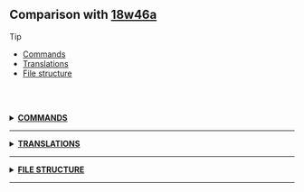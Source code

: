 ## Comparison with [18w46a](https://github.com/PixiGeko/Minecraft-generated-data/tree/18w46a)

> [!TIP]
> - [Commands](#commands)
> - [Translations](#translations)
> - [File structure](#file-structure)

<br/><br/>
<details><summary><b><ins>COMMANDS</ins></b><a name="commands"></a></summary>
<br/>
<details>
<summary>
locate
</summary>

```diff
+ locate Pillager_Outpost
```

</details>
</details>
<hr/>
<details><summary><b><ins>TRANSLATIONS</ins></b><a name="translations"></a></summary>
<br/>
<details>
<summary>
Keys
</summary>

```diff
+ effect.minecraft.bad_omen: Bad Omen
+ event.minecraft.raid: Raid
+ event.minecraft.raid.mobs_remaining: Mobs remaining: %s
+ subtitles.event.raid.horn_distant: Ominous horn echos far away
+ subtitles.event.raid.horn_local: Ominous horn blares
```

</details>
</details>
<hr/>
<details><summary><b><ins>FILE STRUCTURE</ins></b><a name="file-structure"></a></summary>
<br/>
<details>
<summary>
data
</summary>

```diff
+ minecraft/loot_tables/chests/pillager_outpost.json
+ minecraft/structures/pillager_outpost/base_plate.nbt
+ minecraft/structures/pillager_outpost/feature_cage1.nbt
+ minecraft/structures/pillager_outpost/feature_cage2.nbt
+ minecraft/structures/pillager_outpost/feature_logs.nbt
+ minecraft/structures/pillager_outpost/feature_plate.nbt
+ minecraft/structures/pillager_outpost/feature_targets.nbt
+ minecraft/structures/pillager_outpost/feature_tent1.nbt
+ minecraft/structures/pillager_outpost/feature_tent2.nbt
+ minecraft/structures/pillager_outpost/watchtower_overgrown.nbt
+ minecraft/structures/pillager_outpost/watchtower.nbt
```

</details>
</details>
<hr/>